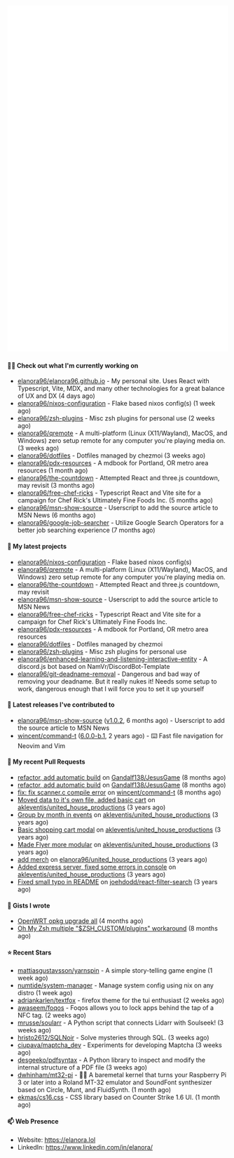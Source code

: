 <p align="center">
    <picture>
      <img alt="Metrics" src="github-metrics.svg" />
    </picture>
</p>

#### 👩‍💻 Check out what I'm currently working on

- [elanora96/elanora96.github.io](https://github.com/elanora96/elanora96.github.io) - My personal site. Uses React with Typescript, Vite, MDX, and many other technologies for a great balance of UX and DX (4 days ago)
- [elanora96/nixos-configuration](https://github.com/elanora96/nixos-configuration) - Flake based nixos config(s) (1 week ago)
- [elanora96/zsh-plugins](https://github.com/elanora96/zsh-plugins) - Misc zsh plugins for personal use (2 weeks ago)
- [elanora96/qremote](https://github.com/elanora96/qremote) - A multi-platform (Linux (X11/Wayland), MacOS, and Windows) zero setup remote for any computer you&#39;re playing media on. (3 weeks ago)
- [elanora96/dotfiles](https://github.com/elanora96/dotfiles) - Dotfiles managed by chezmoi (3 weeks ago)
- [elanora96/pdx-resources](https://github.com/elanora96/pdx-resources) - A mdbook for Portland, OR metro area resources (1 month ago)
- [elanora96/the-countdown](https://github.com/elanora96/the-countdown) - Attempted React and three.js countdown, may revisit (3 months ago)
- [elanora96/free-chef-ricks](https://github.com/elanora96/free-chef-ricks) - Typescript React and Vite site for a campaign for Chef Rick&#39;s Ultimately Fine Foods Inc. (5 months ago)
- [elanora96/msn-show-source](https://github.com/elanora96/msn-show-source) - Userscript to add the source article to MSN News (6 months ago)
- [elanora96/google-job-searcher](https://github.com/elanora96/google-job-searcher) - Utilize Google Search Operators for a better job searching experience (7 months ago)

#### 🌱 My latest projects

- [elanora96/nixos-configuration](https://github.com/elanora96/nixos-configuration) - Flake based nixos config(s)
- [elanora96/qremote](https://github.com/elanora96/qremote) - A multi-platform (Linux (X11/Wayland), MacOS, and Windows) zero setup remote for any computer you&#39;re playing media on.
- [elanora96/the-countdown](https://github.com/elanora96/the-countdown) - Attempted React and three.js countdown, may revisit
- [elanora96/msn-show-source](https://github.com/elanora96/msn-show-source) - Userscript to add the source article to MSN News
- [elanora96/free-chef-ricks](https://github.com/elanora96/free-chef-ricks) - Typescript React and Vite site for a campaign for Chef Rick&#39;s Ultimately Fine Foods Inc.
- [elanora96/pdx-resources](https://github.com/elanora96/pdx-resources) - A mdbook for Portland, OR metro area resources
- [elanora96/dotfiles](https://github.com/elanora96/dotfiles) - Dotfiles managed by chezmoi
- [elanora96/zsh-plugins](https://github.com/elanora96/zsh-plugins) - Misc zsh plugins for personal use
- [elanora96/enhanced-learning-and-listening-interactive-entity](https://github.com/elanora96/enhanced-learning-and-listening-interactive-entity) - A discord.js bot based on NamVr/DiscordBot-Template
- [elanora96/git-deadname-removal](https://github.com/elanora96/git-deadname-removal) - Dangerous and bad way of removing your deadname. But it really nukes it! Needs some setup to work, dangerous enough that I will force you to set it up yourself

#### 🔭 Latest releases I've contributed to

- [elanora96/msn-show-source](https://github.com/elanora96/msn-show-source) ([v1.0.2](https://github.com/elanora96/msn-show-source/releases/tag/v1.0.2), 6 months ago) - Userscript to add the source article to MSN News
- [wincent/command-t](https://github.com/wincent/command-t) ([6.0.0-b.1](https://github.com/wincent/command-t/releases/tag/6.0.0-b.1), 2 years ago) - ⌨️ Fast file navigation for Neovim and Vim

#### 🔨 My recent Pull Requests

- [refactor, add automatic build](https://github.com/Gandalf138/JesusGame/pull/2) on [Gandalf138/JesusGame](https://github.com/Gandalf138/JesusGame) (8 months ago)
- [refactor, add automatic build](https://github.com/Gandalf138/JesusGame/pull/1) on [Gandalf138/JesusGame](https://github.com/Gandalf138/JesusGame) (8 months ago)
- [fix: fix scanner.c compile error](https://github.com/wincent/command-t/pull/423) on [wincent/command-t](https://github.com/wincent/command-t) (8 months ago)
- [Moved data to it&#39;s own file, added basic cart](https://github.com/akleventis/united_house_productions/pull/5) on [akleventis/united_house_productions](https://github.com/akleventis/united_house_productions) (3 years ago)
- [Group by month in events](https://github.com/akleventis/united_house_productions/pull/4) on [akleventis/united_house_productions](https://github.com/akleventis/united_house_productions) (3 years ago)
- [Basic shopping cart modal](https://github.com/akleventis/united_house_productions/pull/3) on [akleventis/united_house_productions](https://github.com/akleventis/united_house_productions) (3 years ago)
- [Made Flyer more modular](https://github.com/akleventis/united_house_productions/pull/2) on [akleventis/united_house_productions](https://github.com/akleventis/united_house_productions) (3 years ago)
- [add merch](https://github.com/elanora96/united_house_productions/pull/1) on [elanora96/united_house_productions](https://github.com/elanora96/united_house_productions) (3 years ago)
- [Added express server, fixed some errors in console](https://github.com/akleventis/united_house_productions/pull/1) on [akleventis/united_house_productions](https://github.com/akleventis/united_house_productions) (3 years ago)
- [Fixed small typo in README](https://github.com/joehdodd/react-filter-search/pull/26) on [joehdodd/react-filter-search](https://github.com/joehdodd/react-filter-search) (3 years ago)

#### 📓 Gists I wrote

- [OpenWRT opkg upgrade all](https://gist.github.com/6036dee1d40cf168f9528319a80ab4b9) (4 months ago)
- [Oh My Zsh multiple &#34;$ZSH_CUSTOM/plugins&#34; workaround](https://gist.github.com/b2424fa9f70d7549fd0590c58949f686) (8 months ago)

#### ⭐ Recent Stars

- [mattiasgustavsson/yarnspin](https://github.com/mattiasgustavsson/yarnspin) - A simple story-telling game engine (1 week ago)
- [numtide/system-manager](https://github.com/numtide/system-manager) - Manage system config using nix on any distro (1 week ago)
- [adriankarlen/textfox](https://github.com/adriankarlen/textfox) - firefox theme for the tui enthusiast (2 weeks ago)
- [awaseem/foqos](https://github.com/awaseem/foqos) - Foqos allows you to lock apps behind the tap of a NFC tag.  (2 weeks ago)
- [mrusse/soularr](https://github.com/mrusse/soularr) - A Python script that connects Lidarr with Soulseek!  (3 weeks ago)
- [hristo2612/SQLNoir](https://github.com/hristo2612/SQLNoir) - Solve mysteries through SQL. (3 weeks ago)
- [ciupava/maptcha_dev](https://github.com/ciupava/maptcha_dev) - Experiments for developing Maptcha (3 weeks ago)
- [desgeeko/pdfsyntax](https://github.com/desgeeko/pdfsyntax) - A Python library to inspect and modify the internal structure of a PDF file (3 weeks ago)
- [dwhinham/mt32-pi](https://github.com/dwhinham/mt32-pi) - 🎹🎶 A baremetal kernel that turns your Raspberry Pi 3 or later into a Roland MT-32 emulator and SoundFont synthesizer based on Circle, Munt, and FluidSynth. (1 month ago)
- [ekmas/cs16.css](https://github.com/ekmas/cs16.css) - CSS library based on Counter Strike 1.6 UI. (1 month ago)

#### 📫 Web Presence

- Website: https://elanora.lol
- LinkedIn: https://www.linkedin.com/in/elanora/
